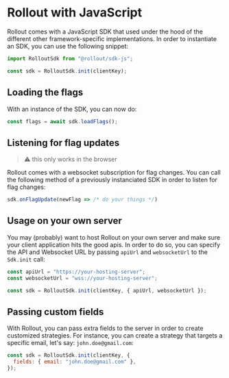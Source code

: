 # Rollout with JavaScript

Rollout comes with a JavaScript SDK that used under the hood of the different other framework-specific implementations. In order to instantiate an SDK, you can use the following snippet:

```javascript
import RolloutSdk from "@rollout/sdk-js";

const sdk = RolloutSdk.init(clientKey);
```

## Loading the flags

With an instance of the SDK, you can now do:

```javascript
const flags = await sdk.loadFlags();
```

## Listening for flag updates

> :warning: this only works in the browser

Rollout comes with a websocket subscription for flag changes. You can call the following method of a previously instanciated SDK in order to listen for flag changes:

```javascript
sdk.onFlagUpdate(newFlag => /* do your things */)
```

## Usage on your own server

You may (probably) want to host Rollout on your own server and make sure your client application hits the good apis. In order to do so, you can specify the API and Websocket URL by passing `apiUrl` and `websocketUrl` to the `Sdk.init` call:

```javascript
const apiUrl = "https://your-hosting-server";
const websocketUrl = "wss://your-hosting-server";

const sdk = RolloutSdk.init(clientKey, { apiUrl, websocketUrl });
```

## Passing custom fields

With Rollout, you can pass extra fields to the server in order to create customized strategies. For instance, you can create a strategy that targets a specific email, let's say: `john.doe@gmail.com`:

```jsx
const sdk = RolloutSdk.init(clientKey, {
  fields: { email: "john.doe@gmail.com" },
});
```

